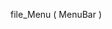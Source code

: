 ﻿<!----------------------------------------------------file_Menu ( Param_1 ) -> Param_1 (Text)-->file_Menu ( MenuBar )